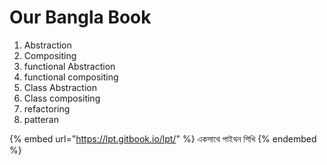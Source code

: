 # Our Bangla Book

1. Abstraction&#x20;
2. Compositing
3. functional Abstraction
4. functional compositing
5. Class Abstraction
6. Class compositing
7. refactoring
8. patteran



{% embed url="https://lpt.gitbook.io/lpt/" %}
একসাথে পাইথন শিখি
{% endembed %}

